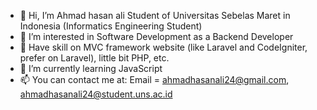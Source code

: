 - 👋 Hi, I’m Ahmad hasan ali Student of Universitas Sebelas Maret in Indonesia (Informatics Engineering Student)
- 👀 I’m interested in Software Development as a Backend Developer
- 🌱 Have skill on MVC framework website (like Laravel and CodeIgniter, prefer on Laravel), little bit PHP, etc.
- 🌱 I’m currently learning JavaScript
- 📫 You can contact me at:
  Email = ahmadhasanali24@gmail.com, 
          ahmadhasanali24@student.uns.ac.id
  
